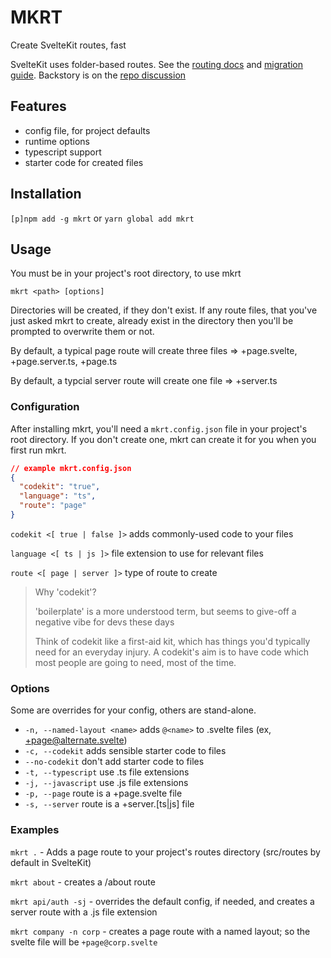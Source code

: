 # MKRT

Create SvelteKit routes, fast

SvelteKit uses folder-based routes. See the [routing docs](https://kit.svelte.dev/docs/routing) and [migration guide](https://github.com/sveltejs/kit/discussions/5774). Backstory is on the [repo discussion](https://github.com/sveltejs/kit/discussions/5748)

## Features

- config file, for project defaults
- runtime options
- typescript support
- starter code for created files

## Installation

`[p]npm add -g mkrt` or `yarn global add mkrt`

## Usage

You must be in your project's root directory, to use mkrt

`mkrt <path> [options]`

Directories will be created, if they don't exist. If any route files, that you've just asked mkrt to create, already exist in the directory then you'll be prompted to overwrite them or not.

By default, a typical page route will create three files => +page.svelte, +page.server.ts, +page.ts

By default, a typcial server route will create one file => +server.ts

### Configuration

After installing mkrt, you'll need a `mkrt.config.json` file in your project's root directory. If you don't create one, mkrt can create it for you when you first run mkrt.

```json
// example mkrt.config.json
{
  "codekit": "true",
  "language": "ts",
  "route": "page"
}
```

`codekit <[ true | false ]>` adds commonly-used code to your files

`language <[ ts | js ]>` file extension to use for relevant files

`route <[ page | server ]>` type of route to create


> Why 'codekit'?
>
> 'boilerplate' is a more understood term, but seems to give-off a negative vibe for devs these days
>
> Think of codekit like a first-aid kit, which has things you'd typically need for an everyday injury. A codekit's aim is to have code which most people are going to need, most of the time.

### Options

Some are overrides for your config, others are stand-alone.

- `-n, --named-layout <name>` adds `@<name>` to .svelte files (ex, +page@alternate.svelte)
- `-c, --codekit` adds sensible starter code to files
- `--no-codekit` don't add starter code to files
- `-t, --typescript` use .ts file extensions
- `-j, --javascript` use .js file extensions
- `-p, --page` route is a +page.svelte file
- `-s, --server` route is a +server.[ts|js] file

### Examples

`mkrt .` - Adds a page route to your project's routes directory (src/routes by default in SvelteKit)

`mkrt about` - creates a /about route

`mkrt api/auth -sj` - overrides the default config, if needed, and creates a server route with a .js file extension

`mkrt company -n corp` - creates a page route with a named layout; so the svelte file will be `+page@corp.svelte`
